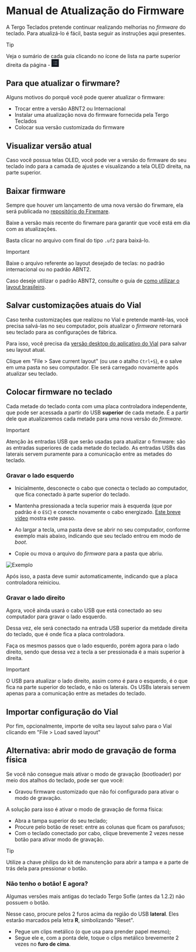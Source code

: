 # Manual de Atualização do Firmware

A Tergo Teclados pretende continuar realizando melhorias no _firmware_ do teclado. Para atualizá-lo é fácil, basta seguir as instruções aqui presentes.

> [!TIP]
>
> Veja o sumário de cada guia clicando no ícone de lista na parte superior direita da página - <img src="../../imagens/icone-sumario.png" alt="Exemplo" width="20">

## Para que atualizar o firwmare?

Alguns motivos do porquê você pode querer atualizar o firmware:

- Trocar entre a versão ABNT2 ou Internacional
- Instalar uma atualização nova do firmware fornecida pela Tergo Teclados
- Colocar sua versão customizada do firmware

## Visualizar versão atual

Caso você possua telas OLED, você pode ver a versão do firmware do seu teclado indo para a camada de ajustes e visualizando a tela OLED direita, na parte superior.

## Baixar firmware

Sempre que houver um lançamento de uma nova versão do firwmare, ela será publicada no [repositório do Firwmare](https://github.com/TergoTeclados/vial-qmk-firmware/releases).

Baixe a versão mais recente do firwmare para garantir que você está em dia com as atualizações.

Basta clicar no arquivo com final do tipo `.uf2` para baixá-lo.

> [!IMPORTANT]
>
> Baixe o arquivo referente ao layout desejado de teclas: no padrão internacional ou no padrão ABNT2.
>
> Caso deseje utilizar o padrão ABNT2, consulte o guia de [como utilizar o layout brasileiro](./COMO_USAR_LAYOUT_PORTUGUES_BRASIL_ABNT.md).

## Salvar customizações atuais do Vial

Caso tenha customizações que realizou no Vial e pretende mantê-las, você precisa salvá-las no seu computador, pois atualizar o _firmware_ retornará seu teclado para as configurações de fábrica.

Para isso, você precisa da [versão desktop do aplicativo do Vial](https://get.vial.today/download/) para salvar seu layout atual.

Clique em "File > Save current layout" (ou use o atalho `Ctrl+S`), e o salve em uma pasta no seu computador. Ele será carregado novamente após atualizar seu teclado.

## Colocar firmware no teclado

Cada metade do teclado conta com uma placa controladora independente, que pode ser acessada a partir do USB **superior** de cada metade. É a partir dele que atualizaremos cada metade para uma nova versão do _firmware_.

> [!IMPORTANT]
> Atenção às entradas USB que serão usadas para atualizar o firmware: são as entradas superiores de cada metade do teclado.
> As entradas USBs das laterais servem puramente para a comunicação entre as metades do teclado.

### Gravar o lado esquerdo

- Inicialmente, desconecte o cabo que conecta o teclado ao computador, que fica conectado à parte superior do teclado.

- Mantenha pressionada a tecla superior mais à esquerda (que por padrão é o `ESC`) e conecte novamente o cabo energizado. [Este breve vídeo](https://www.youtube.com/watch?v=cs2bDVUJNUQ) mostra este passo.

- Ao largar a tecla, uma pasta deve se abrir no seu computador, conforme exemplo mais abaixo, indicando que seu teclado entrou em modo de _boot_.

- Copie ou mova o arquivo do _firmware_ para a pasta que abriu.

<img src="../imagens/exemplo_modo_boot.png" alt="Exemplo" width="800">

Após isso, a pasta deve sumir automaticamente, indicando que a placa controladora reiniciou.

### Gravar o lado direito

Agora, você ainda usará o cabo USB que está conectado ao seu computador para gravar o lado esquerdo.

Dessa vez, ele será conectado na entrada USB superior da metdade direita do teclado, que é onde fica a placa controladora.

Faça os mesmos passos que o lado esquerdo, porém agora para o lado direito, sendo que dessa vez a tecla a ser pressionada é a mais superior à direita.

> [!IMPORTANT]
> O USB para atualizar o lado direito, assim como é para o esquerdo, é o que fica na parte superior do teclado, e não os laterais.
> Os USBs laterais servem apenas para a comunicação entre as metades do teclado.

## Importar configuração do Vial

Por fim, opcionalmente, importe de volta seu layout salvo para o Vial clicando em "File > Load saved layout"

## Alternativa: abrir modo de gravação de forma física

Se você não consegue mais ativar o modo de gravação (bootloader) por meio dos atalhos do teclado, pode ser que você:

- Gravou firmware customizado que não foi configurado para ativar o modo de gravação.

A solução para isso é ativar o modo de gravação de forma física:

- Abra a tampa superior do seu teclado;
- Procure pelo botão de reset: entre as colunas que ficam os parafusos;
- Com o teclado conectado por cabo, clique brevemente 2 vezes nesse botão para ativar modo de gravação.

> [!TIP]
>
> Utilize a chave philips do kit de manutenção para abrir a tampa e a parte de trás dela para pressionar o botão.

### Não tenho o botão! E agora?

Algumas versões mais antigas do teclado Tergo Sofle (antes da 1.2.2) não possuem o botão.

Nesse caso, procure pelos 2 furos acima da região do USB **lateral**. Eles estarão marcados pela letra **R**, simbolizando "Reset".

- Pegue um clips metálico (o que usa para prender papel mesmo);
- Segue ele e, com a ponta dele, toque o clips metálico brevemente 2 vezes no **furo de cima**.
